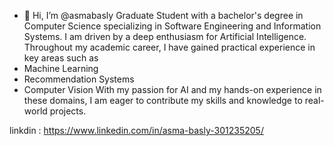 - 👋 Hi, I’m @asmabasly
Graduate Student with a bachelor's degree in Computer Science specializing in Software Engineering and Information Systems. I am driven by a deep enthusiasm for Artificial Intelligence. Throughout my academic career, I have gained practical experience in key areas such as
- Machine Learning
- Recommendation Systems
- Computer Vision
With my passion for AI and my hands-on experience in these domains, I am eager to contribute my skills and knowledge to real-world projects.

linkdin : https://www.linkedin.com/in/asma-basly-301235205/
<!---
asmabasly/asmabasly is a ✨ special ✨ repository because its `README.md` (this file) appears on your GitHub profile.
You can click the Preview link to take a look at your changes.
--->
